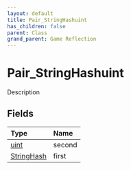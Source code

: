 ```yaml
---
layout: default
title: Pair_StringHashuint
has_children: false
parent: Class
grand_parent: Game Reflection
---
```

# Pair_StringHashuint
Description 

## Fields

| Type | Name |
|:----------|:--------------|
| [uint](/riftbreaker-wiki/docs/game-reflection/components/uint/) | second |
| [StringHash](/riftbreaker-wiki/docs/game-reflection/classes/string_hash/) | first |

